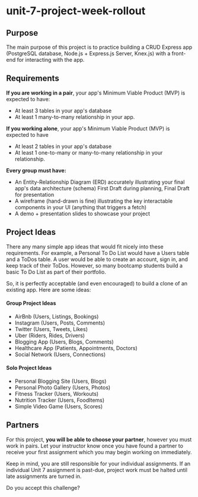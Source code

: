 # unit-7-project-week-rollout

## Purpose

The main purpose of this project is to practice building a CRUD Express app (PostgreSQL database, Node.js + Express.js Server, Knex.js) with a front-end for interacting with the app.

## Requirements

**If you are working in a pair**, your app's Minimum Viable Product (MVP) is expected to have:

- At least 3 tables in your app's database
- At least 1 many-to-many relationship in your app. 

**If you working alone**, your app's Minimum Viable Product (MVP) is expected to have

- At least 2 tables in your app's database
- At least 1 one-to-many or many-to-many relationship in your relationship.

**Every group must have:**
- An Entity-Relationship Diagram (ERD) accurately illustrating your final app's data architecture (schema)
First Draft during planning, Final Draft for presentation
- A wireframe (hand-drawn is fine) illustrating the key interactable components in your UI (anything that triggers a fetch) 
- A demo + presentation slides to showcase your project

## Project Ideas
There any many simple app ideas that would fit nicely into these requirements. For example, a Personal To Do List would have a Users table and a ToDos table. A user would be able to create an account, sign in, and keep track of their ToDos. However, so many bootcamp students build a basic To Do List as part of their portfolio.

So, it is perfectly acceptable (and even encouraged) to build a clone of an existing app. Here are some ideas:

#### Group Project Ideas

- AirBnb (Users, Listings, Bookings)
- Instagram (Users, Posts, Comments)
- Twitter (Users, Tweets, Likes)
- Uber (Riders, Rides, Drivers)
- Blogging App (Users, Blogs, Comments)
- Healthcare App (Patients, Appointments, Doctors)
- Social Network (Users, Connections) 

#### Solo Project Ideas

- Personal Blogging Site (Users, Blogs)
- Personal Photo Gallery (Users, Photos)
- Fitness Tracker (Users, Workouts)
- Nutrition Tracker (Users, FoodItems)
- Simple Video Game (Users, Scores)

## Partners

For this project, **you will be able to choose your partner**, however you must work in pairs. Let your instructor know once you have found a partner to receive your first assignment which you may begin working on immediately. 

Keep in mind, you are still responsible for your individual assignments. If an individual Unit 7 assignment is past-due, project work must be halted until late assignments are turned in. 

Do you accept this challenge?
